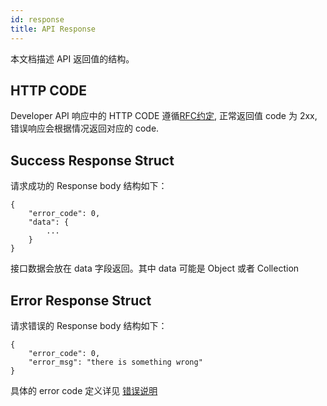 ```yaml
---
id: response
title: API Response
---
```


本文档描述 API 返回值的结构。

## HTTP CODE

Developer API 响应中的 HTTP CODE 遵循[RFC约定](https://zh.wikipedia.org/wiki/HTTP%E7%8A%B6%E6%80%81%E7%A0%81), 正常返回值 code 为 2xx, 错误响应会根据情况返回对应的 code.


## Success Response Struct

请求成功的 Response body 结构如下：

```
{
    "error_code": 0,
    "data": {
        ...
    }
}
```

接口数据会放在 data 字段返回。其中 data 可能是 Object 或者 Collection

## Error Response Struct

请求错误的 Response body 结构如下：

```
{
    "error_code": 0,
    "error_msg": "there is something wrong"
}
```

具体的 error code 定义详见 [错误说明](/docs/api_error_codes.html)